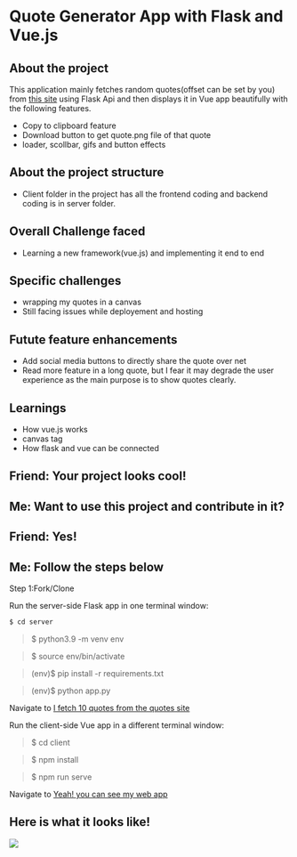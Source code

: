 Quote Generator App with Flask and Vue.js
=====

About the project
----
This application mainly fetches random quotes(offset can be set by you) from [this site](http://www.quotationspage.com/random.php) using Flask Api and then displays it in Vue app beautifully with the following features. 

- Copy to clipboard feature
- Download button to get quote.png file of that quote
- loader, scollbar, gifs and button effects

About the project structure
-----

- Client folder in the project has all the frontend coding and backend coding is in server folder.

Overall Challenge faced
--

- Learning a new framework(vue.js) and implementing it end to end


Specific challenges
--

- wrapping my quotes in a canvas
- Still facing issues while deployement and hosting

Futute feature enhancements
-----

- Add social media buttons to directly share the quote over net
- Read more feature in a long quote, but I fear it may degrade the user experience as the main purpose is to show quotes clearly.


Learnings
----

- How vue.js works
- canvas tag
- How flask and vue can be connected

Friend: Your project looks cool!
---
Me: Want to use this project and contribute in it?
---
Friend: Yes!
---
Me: Follow the steps below
---
Step 1:Fork/Clone

Run the server-side Flask app in one terminal window:

```sh
$ cd server
```

> $ python3.9 -m venv env

> $ source env/bin/activate

> (env)$ pip install -r requirements.txt

> (env)$ python app.py

Navigate to [I fetch 10 quotes from the quotes site](http://localhost:5000/quote/random)


Run the client-side Vue app in a different terminal window:

> $ cd client

> $ npm install

> $ npm run serve

Navigate to [Yeah! you can see my web app](http://localhost:8080)

Here is what it looks like!
-----
![](project.gif)

